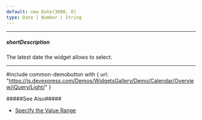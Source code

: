 ```yaml
---
default: new Date(3000, 0)
type: Date | Number | String
---
```

---
##### shortDescription
The latest date the widget allows to select.

---
#include common-demobutton with {
    url: "https://js.devexpress.com/Demos/WidgetsGallery/Demo/Calendar/Overview/jQuery/Light/"
}

#####See Also#####
- [Specify the Value Range](/concepts/05%20Widgets/Calendar/12%20Specify%20the%20Value%20Range.md '/Documentation/Guide/Widgets/Calendar/Specify_the_Value_Range/')